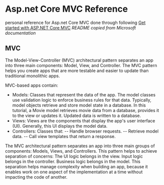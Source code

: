 # Asp.net Core MVC Reference
personal reference for Asp.net Core MVC
done through following [Get started with ASP.NET Core MVC](https://docs.microsoft.com/en-us/aspnet/core/tutorials/first-mvc-app/start-mvc?view=aspnetcore-5.0&tabs=visual-studio)
*README copied from Microsoft documentation*

## MVC
The Model-View-Controller (MVC) architectural pattern separates an app into three main components: Model, View, and Controller. The MVC pattern helps you create apps that are more testable and easier to update than traditional monolithic apps.

MVC-based apps contain:

- Models: Classes that represent the data of the app. The model classes use validation logic to enforce business rules for that data. Typically, model objects retrieve and store model state in a database. In this tutorial, a Movie model retrieves movie data from a database, provides it to the view or updates it. Updated data is written to a database.
- Views: Views are the components that display the app's user interface (UI). Generally, this UI displays the model data.
- Controllers: Classes that:
-- Handle browser requests.
-- Retrieve model data.
-- Call view templates that return a response.

The MVC architectural pattern separates an app into three main groups of components: Models, Views, and Controllers. This pattern helps to achieve separation of concerns: The UI logic belongs in the view. Input logic belongs in the controller. Business logic belongs in the model. This separation helps manage complexity when building an app, because it enables work on one aspect of the implementation at a time without impacting the code of another.
